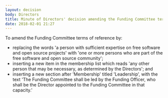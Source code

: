 ```yaml
---
layout: decision
body: Directors
title: Minute of Directors' decision amending the Funding Committee terms of reference
date: 2018-02-01 21:27
---
```


To amend the Funding Committee terms of reference by:

- replacing the words 'a person with sufficient expertise on free software and open source projects' with 'one or more persons who are part of the free software and open source community';
- inserting a new item in the membership list which reads 'any other person that may be necessary, as determined by the Directors'; and
- inserting a new section after 'Membership' titled 'Leadership', with the text 'The Funding Committee shall be led by the Funding Officer, who shall be the Director appointed to the Funding Committee in that capacity.'
